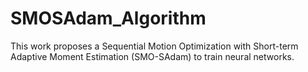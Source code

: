 # SMOSAdam_Algorithm
This work proposes a Sequential Motion Optimization with Short-term Adaptive Moment Estimation (SMO-SAdam) to train neural networks.
